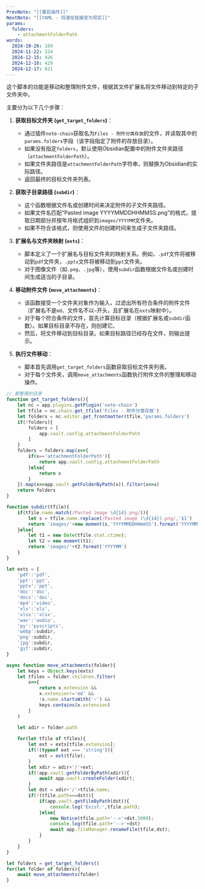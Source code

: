 ```yaml
---
PrevNote: "[[重启插件]]"
NextNote: "[[YAML - 将潜在链接变为现实]]"
params:
  folders:
    - attachmentFolderPath
words:
  2024-10-26: 169
  2024-11-22: 324
  2024-12-15: 426
  2024-12-16: 429
  2024-12-17: 821
---
```



这个脚本的功能是移动和整理附件文件，根据其文件扩展名将文件移动到特定的子文件夹中。

主要分为以下几个步骤：

1. **获取目标文件夹 (`get_target_folders`)**：
    
    - 通过插件`note-chain`获取名为`Files - 附件分类存放`的文件，并读取其中的`params.folders`字段（该字段指定了附件的存放目录）。
    - 如果没有指定`folders`，默认使用Obsidian配置中的附件文件夹路径（`attachmentFolderPath`）。
    - 如果文件夹路径是`attachmentFolderPath`字符串，则替换为Obsidian的实际路径。
    - 返回最终的目标文件夹列表。
2. **获取子目录路径 (`subdir`)**：
    
    - 这个函数根据文件名或创建时间来决定附件的子文件夹路径。
    - 如果文件名匹配“Pasted image YYYYMMDDHHMMSS.png”的格式，提取日期部分并按年月格式组织到`images/YYYYMM`文件夹。
    - 如果不符合该格式，则使用文件的创建时间来生成子文件夹路径。
3. **扩展名与文件夹映射 (`exts`)**：
    
    - 脚本定义了一个扩展名与目标文件夹的映射关系。例如，`.pdf`文件将被移动到`pdf`文件夹，`.pptx`文件将被移动到`ppt`文件夹。
    - 对于图像文件（如`.png`、`.jpg`等），使用`subdir`函数根据文件名或创建时间生成适当的子目录。
4. **移动附件文件 (`move_attachments`)**：
    
    - 该函数接受一个文件夹对象作为输入，过滤出所有符合条件的附件文件（扩展名不是`md`、文件名不以`~`开头，且扩展名在`exts`映射中）。
    - 对于每个符合条件的文件，首先计算目标目录（根据扩展名或`subdir`函数）。如果目标目录不存在，则创建它。
    - 然后，将文件移动到目标目录。如果目标路径已经存在文件，则输出提示。
5. **执行文件移动**：
    
    - 脚本首先调用`get_target_folders`函数获取目标文件夹列表。
    - 对于每个文件夹，调用`move_attachments`函数执行附件文件的整理和移动操作。



```js //templater
// 要整理的目录
function get_target_folders(){
	let nc = app.plugins.getPlugin('note-chain')
	let tfile = nc.chain.get_tfile('Files - 附件分类存放')
	let folders = nc.editor.get_frontmatter(tfile,'params.folders')
	if(!folders){
		folders = [
			app.vault.config.attachmentFolderPath
		]
	}
	folders = folders.map(x=>{
		if(x=='attachmentFolderPath'){
			return app.vault.config.attachmentFolderPath
		}else{
			return x
		}
	}).map(x=>app.vault.getFolderByPath(x)).filter(x=>x)
	return folders
}

function subdir(tfile){
	if(tfile.name.match(/Pasted image \d{14}.png/)){
		let s = tfile.name.replace(/Pasted image (\d{14}).png/,'$1')
		return 'images/'+new moment(s,'YYYYMMDDHHmmSS').format('YYYYMM');
	}else{
		let t1 = new Date(tfile.stat.ctime);
		let t2 = new moment(t1);
		return 'images/'+t2.format('YYYYMM')
	}	
}

let exts = {
	'pdf':'pdf',
	'ppt':'ppt',
	'pptx':'ppt',
	'doc':'doc',
	'docx':'doc',
	'mp4':'video',
	'xls':'xls',
	'xlsx':'xlsx',
	'wav':'audio',
	'py':'pyscripts',
	'webp':subdir,
	'png':subdir,
	'jpg':subdir,
	'gif':subdir,
}

async function move_attachments(folder){
	let keys = Object.keys(exts)
	let tfiles = folder.children.filter(
		x=>{
			return x.extension && 
			x.extension!='md' && 
			!x.name.startsWith('~') &&
			keys.contains(x.extension)
		}
	)

	let adir = folder.path
	
	for(let tfile of tfiles){
		let ext = exts[tfile.extension];
		if(!(typeof ext === 'string')){
			ext = ext(tfile);
		}
		let xdir = adir+'/'+ext;
		if(!app.vault.getFolderByPath(xdir)){
			await app.vault.createFolder(xdir);
		}
		let dst = xdir+'/'+tfile.name;
		if(!(tfile.path===dst)){
			if(app.vault.getFileByPath(dst)){
				console.log('Exist:',tfile.path);
			}else{
				new Notice(tfile.path+'-->'+dst,5000);
				console.log(tfile.path+'-->'+dst)
				await app.fileManager.renameFile(tfile,dst);
			}
		}
	}
}

let folders = get_target_folders()
for(let folder of folders){
	await move_attachments(folder)
}
```

